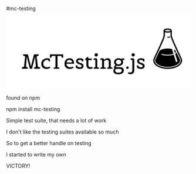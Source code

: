#mc-testing

![Alt text](./mctestingjs.png 'Mc-Testing logo')

found on npm

npm install mc-testing

Simple test suite, that needs a lot of work

I don't like the testing suites available so much

So to get a better handle on testing

I started to write my own

VICTORY!
